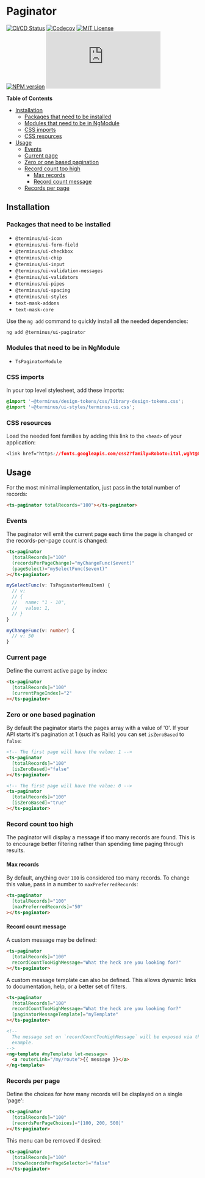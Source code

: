 <h1>Paginator</h1>

[![CI/CD Status][github-action-badge]][github-action-link] [![Codecov][codecov-badge]][codecov-project] [![MIT License][license-image]][license-url]  
[![NPM version][npm-version-image]][npm-package] [![Library size][file-size-badge]][raw-distribution-js]

<!-- START doctoc generated TOC please keep comment here to allow auto update -->
<!-- DON'T EDIT THIS SECTION, INSTEAD RE-RUN doctoc TO UPDATE -->
**Table of Contents**

- [Installation](#installation)
  - [Packages that need to be installed](#packages-that-need-to-be-installed)
  - [Modules that need to be in NgModule](#modules-that-need-to-be-in-ngmodule)
  - [CSS imports](#css-imports)
  - [CSS resources](#css-resources)
- [Usage](#usage)
  - [Events](#events)
  - [Current page](#current-page)
  - [Zero or one based pagination](#zero-or-one-based-pagination)
  - [Record count too high](#record-count-too-high)
    - [Max records](#max-records)
    - [Record count message](#record-count-message)
  - [Records per page](#records-per-page)

<!-- END doctoc generated TOC please keep comment here to allow auto update -->

## Installation

### Packages that need to be installed

- `@terminus/ui-icon`
- `@terminus/ui-form-field`
- `@terminus/ui-checkbox`
- `@terminus/ui-chip`
- `@terminus/ui-input`
- `@terminus/ui-validation-messages`
- `@terminus/ui-validators`
- `@terminus/ui-pipes`
- `@terminus/ui-spacing`
- `@terminus/ui-styles`
- `text-mask-addons`
- `text-mask-core`

Use the `ng add` command to quickly install all the needed dependencies:

```bash
ng add @terminus/ui-paginator
```

### Modules that need to be in NgModule

- `TsPaginatorModule`

### CSS imports

In your top level stylesheet, add these imports:

```css
@import '~@terminus/design-tokens/css/library-design-tokens.css';
@import '~@terminus/ui-styles/terminus-ui.css';
```  

### CSS resources

Load the needed font families by adding this link to the `<head>` of your application:

```css
<link href="https://fonts.googleapis.com/css2?family=Roboto:ital,wght@0,400;0,500;0,700;1,400&display=swap" rel="stylesheet">
```

## Usage

For the most minimal implementation, just pass in the total number of records:

```html
<ts-paginator totalRecords="100"></ts-paginator>
```

### Events

The paginator will emit the current page each time the page is changed or the records-per-page count is changed:

```html
<ts-paginator
  [totalRecords]="100"
  (recordsPerPageChange)="myChangeFunc($event)"
  (pageSelect)="mySelectFunc($event)"
></ts-paginator>
```

```typescript
mySelectFunc(v: TsPaginatorMenuItem) {
  // v:
  // {
  //   name: "1 - 10",
  //   value: 1,
  // }
}

myChangeFunc(v: number) {
  // v: 50
}
```

### Current page

Define the current active page by index:

```html
<ts-paginator
  [totalRecords]="100"
  [currentPageIndex]="2"
></ts-paginator>
```

### Zero or one based pagination

By default the paginator starts the pages array with a value of '0'. If your API starts it's
pagination at 1 (such as Rails) you can set `isZeroBased` to `false`:

```html
<!-- The first page will have the value: 1 -->
<ts-paginator
  [totalRecords]="100"
  [isZeroBased]="false"
></ts-paginator>

<!-- The first page will have the value: 0 -->
<ts-paginator
  [totalRecords]="100"
  [isZeroBased]="true"
></ts-paginator>
```

### Record count too high

The paginator will display a message if too many records are found. This is to encourage better filtering rather than
spending time paging through results.

#### Max records

By default, anything over `100` is considered too many records. To change this value, pass in a number to
`maxPreferredRecords`:

```html
<ts-paginator
  [totalRecords]="100"
  [maxPreferredRecords]="50"
></ts-paginator>
```

#### Record count message

A custom message may be defined:

```html
<ts-paginator
  [totalRecords]="100"
  recordCountTooHighMessage="What the heck are you looking for?"
></ts-paginator>
```

A custom message template can also be defined. This allows dynamic links to documentation, help, or a better set of
filters.

```html
<ts-paginator
  [totalRecords]="100"
  recordCountTooHighMessage="What the heck are you looking for?"
  [paginatorMessageTemplate]="myTemplate"
></ts-paginator>

<!--
  The message set on `recordCountTooHighMessage` will be exposed via the variable `message` in this
  example.
-->
<ng-template #myTemplate let-message>
  <a routerLink="/my/route">{{ message }}</a>
</ng-template>
```

### Records per page

Define the choices for how many records will be displayed on a single 'page':

```html
<ts-paginator
  [totalRecords]="100"
  [recordsPerPageChoices]="[100, 200, 500]"
></ts-paginator>
```

This menu can be removed if desired:

```html
<ts-paginator
  [totalRecords]="100"
  [showRecordsPerPageSelector]="false"
></ts-paginator>
```


<!-- Links -->
[license-url]:         https://github.com/GetTerminus/terminus-oss/blob/release/LICENSE
[license-image]:       http://img.shields.io/badge/license-MIT-blue.svg
[codecov-project]:     https://codecov.io/gh/GetTerminus/terminus-oss
[codecov-badge]:       https://codecov.io/gh/GetTerminus/terminus-oss/branch/release/graph/badge.svg
[npm-version-image]:   http://img.shields.io/npm/v/@terminus/ui-paginator.svg
[npm-package]:         https://www.npmjs.com/package/@terminus/ui-paginator
[github-action-badge]: https://github.com/GetTerminus/terminus-oss/workflows/Release%20CI/badge.svg
[github-action-link]:  https://github.com/GetTerminus/terminus-oss/actions?query=workflow%3A%22CI+Release%22
[file-size-badge]:     http://img.badgesize.io/https://unpkg.com/@terminus/ui-paginator/bundles/terminus-ui-paginator.umd.min.js?compression=gzip
[raw-distribution-js]: https://unpkg.com/@terminus/ui-paginator/bundles/terminus-ui-paginator.umd.js
